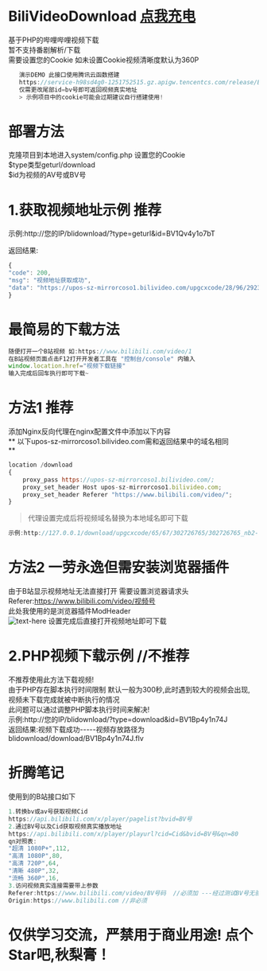 # BiliVideoDownload [点我充电](http://www.aimuc.cn/)
> 
基于PHP的哔哩哔哩视频下载<br>
暂不支持番剧解析/下载<br>
需要设置您的Cookie 如未设置Cookie视频清晰度默认为360P


```javascript
   演示DEMO 此接口使用腾讯云函数搭建
   https://service-h98sd4g0-1251752515.gz.apigw.tencentcs.com/release/BiliDownload/?id=BV1J5411K77b
   仅需更改尾部id=bv号即可返回视频真实地址
   > 示例项目中的cookie可能会过期建议自行搭建使用!
```


# 部署方法
> 
克隆项目到本地进入system/config.php 设置您的Cookie<br>
$type类型geturl/download<br>
$id为视频的AV号或BV号<br>

# 1.获取视频地址示例 推荐
>  
示例:http://您的IP/blidownload/?type=geturl&id=BV1Qv4y1o7bT<br>

返回结果:<br>

```javascript
{
"code": 200,
"msg": "视频地址获取成功",
"data": "https://upos-sz-mirrorcoso1.bilivideo.com/upgcxcode/28/96/292329628/292329628_nb2-1-32.flv?e=ig8euxZM2rNcNbNM7WdVhoMg7wUVhwdEto8g5X10ugNcXBlqNxHxNEVE5XREto8KqJZHUa6m5J0SqE85tZvEuENvNo8g2ENvNo8i8o859r1qXg8xNEVE5XREto8GuFGv2U7SuxI72X6fTr859r1qXg8gNEVE5XREto8z5JZC2X2gkX5L5F1eTX1jkXlsTXHeux_f2o859IB_&uipk=5&nbs=1&deadline=1614334765&gen=playurlv2&os=coso1bv&oi=3729533076&trid=f08874a409264862a24795c07d0a5cccu&platform=pc&upsig=b2ab93c04ef89db92a4fec2103cf787e&uparams=e,uipk,nbs,deadline,gen,os,oi,trid,platform&mid=0&orderid=0,3&agrr=1&logo=80000000"
}
```

# 最简易的下载方法

```javascript
随便打开一个B站视频 如:https://www.bilibili.com/video/1
在B站视频页面点击F12打开开发者工具在 "控制台/console" 内输入
window.location.href="视频下载链接"
输入完成后回车执行即可下载~
```


# 方法1 推荐
> 
添加Nginx反向代理在nginx配置文件中添加以下内容<br>
** 以下upos-sz-mirrorcoso1.bilivideo.com需和返回结果中的域名相同<br> **

```javascript
location /download
{
	proxy_pass https://upos-sz-mirrorcoso1.bilivideo.com/;
	proxy_set_header Host upos-sz-mirrorcoso1.bilivideo.com;
	proxy_set_header Referer "https://www.bilibili.com/video/";
}
```


> 代理设置完成后将视频域名替换为本地域名即可下载<br>

```javascript
示例:http://127.0.0.1/download/upgcxcode/65/67/302726765/302726765_nb2-1-32.flv?e=ig8euxZM2rNcNbNVhwdVhoMghwdVhwdEto8g5X10ugNcXBlqNxHxNEVE5XREto8KqJZHUa6m5J0SqE85tZvEuENvNo8g2ENvNo8i8o859r1qXg8xNEVE5XREto8GuFGv2U7SuxI72X6fTr859r1qXg8gNEVE5XREto8z5JZC2X2gkX5L5F1eTX1jkXlsTXHeux_f2o859IB_&uipk=5&nbs=1&deadline=1614356610&gen=playurlv2&os=coso1bv&oi=3729533076&trid=7e6e8c9ebf5e4289b7924b73e31ab62eu&platform=pc&upsig=e2f41b99e87deba55b261a85d9f904ac&uparams=e,uipk,nbs,deadline,gen,os,oi,trid,platform&mid=0&orderid=0,3&agrr=1&logo=80000000

```

# 方法2 一劳永逸但需安装浏览器插件
> 
由于B站显示视频地址无法直接打开 需要设置浏览器请求头<br>
Referer:https://www.bilibili.com/video/视频号<br>
此处我使用的是浏览器插件ModHeader<br>
![text-here](https://s3.ax1x.com/2021/02/26/yz0DJg.png)
设置完成后直接打开视频地址即可下载<br>

# 2.PHP视频下载示例 //不推荐
> 
不推荐使用此方法下载视频!<br>
由于PHP存在脚本执行时间限制 默认一般为300秒,此时遇到较大的视频会出现,<br>
视频未下载完成就被中断执行的情况<br>
此问题可以通过调整PHP脚本执行时间来解决!<br>
示例:http://您的IP/blidownload/?type=download&id=BV1Bp4y1n74J<br>
返回结果:视频下载成功-----视频存放路径为 blidownload/download/BV1Bp4y1n74J.flv<br>

# 折腾笔记

使用到的B站接口如下<br>

```javascript
1.转换bv或av号获取视频Cid
https://api.bilibili.com/x/player/pagelist?bvid=BV号
2.通过BV号以及Cid获取视频真实播放地址
https://api.bilibili.com/x/player/playurl?cid=Cid&bvid=BV号&qn=80
qn对照表:
"超清 1080P+",112,
"高清 1080P",80,
"高清 720P",64,
"清晰 480P",32,
"流畅 360P",16,
3.访问视频真实连接需要带上参数
Referer:https://www.bilibili.com/video/BV号码  //必须加 ---经过测试BV号无验证随意填入即可
Origin:https://www.bilibili.com //非必须
```

# 仅供学习交流，严禁用于商业用途! 点个Star吧,秋梨膏！

